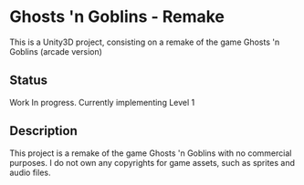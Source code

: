 # Ghosts 'n Goblins - Remake
This is a Unity3D project, consisting on a remake of the game Ghosts 'n Goblins (arcade version)

## Status
Work In progress.
Currently implementing Level 1

## Description
This project is a remake of the game Ghosts 'n Goblins with no commercial purposes.
I do not own any copyrights for game assets, such as sprites and audio files.
